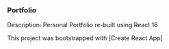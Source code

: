 ### Portfolio

Description: Personal Portfolio re-built using React 16

This project was bootstrapped with [Create React App]